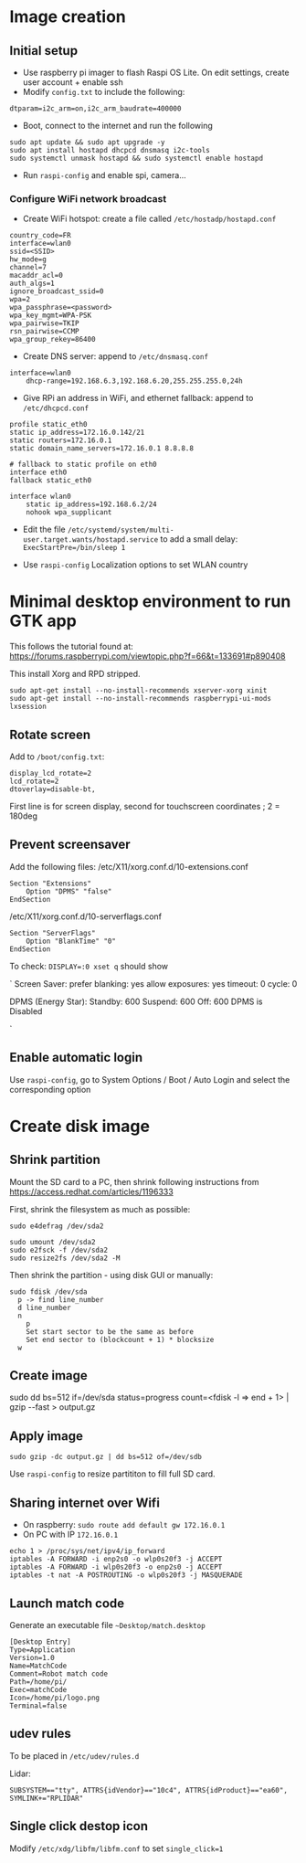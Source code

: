 # Image creation

## Initial setup

 - Use raspberry pi imager to flash Raspi OS Lite. On edit settings, create user account + enable ssh
 - Modify `config.txt` to include the following:

```
dtparam=i2c_arm=on,i2c_arm_baudrate=400000
```

 - Boot, connect to the internet and run the following

```
sudo apt update && sudo apt upgrade -y
sudo apt install hostapd dhcpcd dnsmasq i2c-tools
sudo systemctl unmask hostapd && sudo systemctl enable hostapd
```

 - Run `raspi-config` and enable spi, camera...



### Configure WiFi network broadcast

 - Create WiFi hotspot: create a file called `/etc/hostadp/hostapd.conf`

```
country_code=FR
interface=wlan0
ssid=<SSID>
hw_mode=g
channel=7
macaddr_acl=0
auth_algs=1
ignore_broadcast_ssid=0
wpa=2
wpa_passphrase=<password>
wpa_key_mgmt=WPA-PSK
wpa_pairwise=TKIP
rsn_pairwise=CCMP
wpa_group_rekey=86400
```

 - Create DNS server: append to `/etc/dnsmasq.conf`

```
interface=wlan0
	dhcp-range=192.168.6.3,192.168.6.20,255.255.255.0,24h
```

 - Give RPi an address in WiFi, and ethernet fallback: append to `/etc/dhcpcd.conf`

```
profile static_eth0
static ip_address=172.16.0.142/21
static routers=172.16.0.1
static domain_name_servers=172.16.0.1 8.8.8.8

# fallback to static profile on eth0
interface eth0
fallback static_eth0

interface wlan0
    static ip_address=192.168.6.2/24
    nohook wpa_supplicant
```

 - Edit the file `/etc/systemd/system/multi-user.target.wants/hostapd.service` to add a small delay:
 `ExecStartPre=/bin/sleep 1`

 - Use `raspi-config` Localization options to set WLAN country

# Minimal desktop environment to run GTK app

This follows the tutorial found at: https://forums.raspberrypi.com/viewtopic.php?f=66&t=133691#p890408

This install Xorg and RPD stripped.

```
sudo apt-get install --no-install-recommends xserver-xorg xinit
sudo apt-get install --no-install-recommends raspberrypi-ui-mods lxsession
```


## Rotate screen

Add to `/boot/config.txt`:

```
display_lcd_rotate=2
lcd_rotate=2
dtoverlay=disable-bt,
```

First line is for screen display, second for touchscreen coordinates ; 2 = 180deg

## Prevent screensaver

Add the following files:
/etc/X11/xorg.conf.d/10-extensions.conf
```
Section "Extensions"
    Option "DPMS" "false"
EndSection
```
/etc/X11/xorg.conf.d/10-serverflags.conf
```
Section "ServerFlags"
    Option "BlankTime" "0"
EndSection
```


To check: `DISPLAY=:0 xset q` should show

`
Screen Saver:
  prefer blanking:  yes    allow exposures:  yes
  timeout:  0    cycle:  0

DPMS (Energy Star):
  Standby: 600    Suspend: 600    Off: 600
  DPMS is Disabled

`

## Enable automatic login

Use `raspi-config`, go to System Options /  Boot / Auto Login and select the corresponding option

# Create disk image

## Shrink partition

Mount the SD card to a PC, then shrink following instructions from https://access.redhat.com/articles/1196333


First, shrink the filesystem as much as possible:

```
sudo e4defrag /dev/sda2

sudo umount /dev/sda2
sudo e2fsck -f /dev/sda2
sudo resize2fs /dev/sda2 -M
```

Then shrink the partition - using disk GUI or manually:


```
sudo fdisk /dev/sda
  p -> find line_number
  d line_number
  n
    p
    Set start sector to be the same as before
    Set end sector to (blockcount + 1) * blocksize
  w
```

## Create image

sudo dd bs=512 if=/dev/sda status=progress count=<fdisk -l =\> end + 1> | gzip --fast > output.gz

## Apply image

`
sudo gzip -dc output.gz | dd bs=512 of=/dev/sdb
`

Use `raspi-config` to resize partititon to fill full SD card.

## Sharing internet over Wifi

 - On raspberry: `sudo route add default gw 172.16.0.1`
 - On PC with IP `172.16.0.1`

```
echo 1 > /proc/sys/net/ipv4/ip_forward
iptables -A FORWARD -i enp2s0 -o wlp0s20f3 -j ACCEPT
iptables -A FORWARD -i wlp0s20f3 -o enp2s0 -j ACCEPT
iptables -t nat -A POSTROUTING -o wlp0s20f3 -j MASQUERADE
```

## Launch match code

Generate an executable file `~Desktop/match.desktop`

```
[Desktop Entry]
Type=Application
Version=1.0
Name=MatchCode
Comment=Robot match code
Path=/home/pi/
Exec=matchCode
Icon=/home/pi/logo.png
Terminal=false
```

## udev rules

To be placed in `/etc/udev/rules.d`

Lidar:

```
SUBSYSTEM=="tty", ATTRS{idVendor}=="10c4", ATTRS{idProduct}=="ea60", SYMLINK+="RPLIDAR"
```


## Single click destop icon

Modify `/etc/xdg/libfm/libfm.conf` to set `single_click=1`